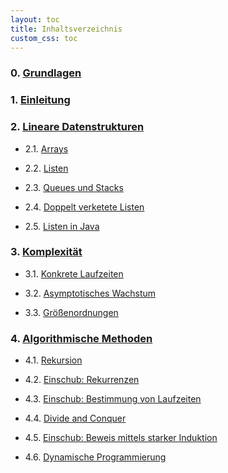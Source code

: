 ```yaml
---
layout: toc
title: Inhaltsverzeichnis
custom_css: toc
---
```


### 0. [Grundlagen](basics.md)

<!-- - 0.1. [Sichtbarkeit von Variablen](basics.md#sichtbarkeit-von-variablen)

- 0.2. [Primitive Typen und Objekttypen](basics.md#primitive-typen-und-objekttypen)

- 0.3. [Gleichheit](basics.md#gleichheit)

- 0.4. [Modifikator `final`](basics.md#modifikator-final) -->

### 1. [Einleitung](introduction.md)

### 2. [Lineare Datenstrukturen](linear-data-structures.md)

- 2.1. [Arrays](linear-data-structures.md#arrays)

- 2.2. [Listen](linear-data-structures.md#listen)

- 2.3. [Queues und Stacks](linear-data-structures.md#queues-und-stacks)

- 2.4. [Doppelt verketete Listen](linear-data-structures.md#doppelt-verkettete-listen)

- 2.5. [Listen in Java](linear-data-structures.md#listen-in-java)

### 3. [Komplexität](complexity.md)

- 3.1. [Konkrete Laufzeiten](complexity.md#konkrete-laufzeiten)

- 3.2. [Asymptotisches Wachstum](complexity.md#asymptotisches-wachstum)

- 3.3. [Größenordnungen](complexity.md#größenordnungen)

### 4. [Algorithmische Methoden](methods.md)

- 4.1. [Rekursion](methods.md#rekursion)

- 4.2. [Einschub: Rekurrenzen](methods.md#einschub-rekurrenzen)

- 4.3. [Einschub: Bestimmung von Laufzeiten](methods.md#einschub-bestimmung-von-laufzeiten)

- 4.4. [Divide and Conquer](methods.md#divide-and-conquer)

- 4.5. [Einschub: Beweis mittels starker Induktion](methods.md#einschub-beweis-mittels-starker-induktion)

- 4.6. [Dynamische Programmierung](methods.md#dynamische-programmierung)

<!--
- 4.5. [Einschub: Beweis der Laufzeit per Induktion](methods.md#einschub-beweis-der-laufzeit-per-induktion)
 
- 4.6. [Greedy-Methode]()

- 4.7. [Backtracking](methods.md#backtracking)

### 5. [Hashing](polymorphism.md)

- 5.1. [Mengen](polymorphism.md#polymorphe-datentypen)

- 5.2. [Die Klasse `HashSet`](polymorphism.md#polymorphe-funktionen)

### 6. [Sortieren](recursion.md)

- 6.1. [Counting-Sort](recursion.md#wiederkehrende-rekursive-muster)

- 6.2. [Insertionsort](recursion.md#anonyme-funktionen)

- 6.3. [Quicksort](recursion.md#gecurryte-funktionen) -->

